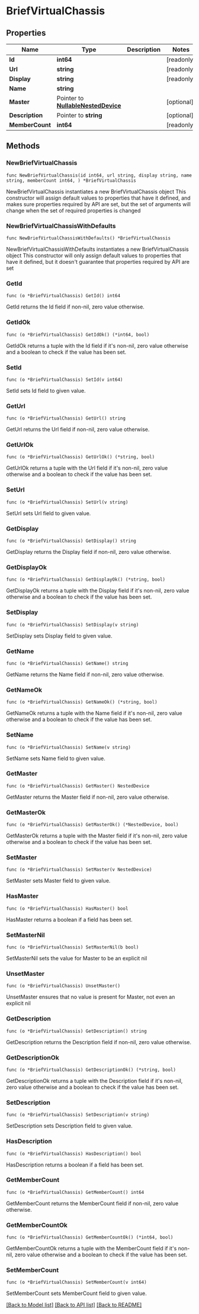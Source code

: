 # BriefVirtualChassis

## Properties

Name | Type | Description | Notes
------------ | ------------- | ------------- | -------------
**Id** | **int64** |  | [readonly] 
**Url** | **string** |  | [readonly] 
**Display** | **string** |  | [readonly] 
**Name** | **string** |  | 
**Master** | Pointer to [**NullableNestedDevice**](NestedDevice.md) |  | [optional] 
**Description** | Pointer to **string** |  | [optional] 
**MemberCount** | **int64** |  | [readonly] 

## Methods

### NewBriefVirtualChassis

`func NewBriefVirtualChassis(id int64, url string, display string, name string, memberCount int64, ) *BriefVirtualChassis`

NewBriefVirtualChassis instantiates a new BriefVirtualChassis object
This constructor will assign default values to properties that have it defined,
and makes sure properties required by API are set, but the set of arguments
will change when the set of required properties is changed

### NewBriefVirtualChassisWithDefaults

`func NewBriefVirtualChassisWithDefaults() *BriefVirtualChassis`

NewBriefVirtualChassisWithDefaults instantiates a new BriefVirtualChassis object
This constructor will only assign default values to properties that have it defined,
but it doesn't guarantee that properties required by API are set

### GetId

`func (o *BriefVirtualChassis) GetId() int64`

GetId returns the Id field if non-nil, zero value otherwise.

### GetIdOk

`func (o *BriefVirtualChassis) GetIdOk() (*int64, bool)`

GetIdOk returns a tuple with the Id field if it's non-nil, zero value otherwise
and a boolean to check if the value has been set.

### SetId

`func (o *BriefVirtualChassis) SetId(v int64)`

SetId sets Id field to given value.


### GetUrl

`func (o *BriefVirtualChassis) GetUrl() string`

GetUrl returns the Url field if non-nil, zero value otherwise.

### GetUrlOk

`func (o *BriefVirtualChassis) GetUrlOk() (*string, bool)`

GetUrlOk returns a tuple with the Url field if it's non-nil, zero value otherwise
and a boolean to check if the value has been set.

### SetUrl

`func (o *BriefVirtualChassis) SetUrl(v string)`

SetUrl sets Url field to given value.


### GetDisplay

`func (o *BriefVirtualChassis) GetDisplay() string`

GetDisplay returns the Display field if non-nil, zero value otherwise.

### GetDisplayOk

`func (o *BriefVirtualChassis) GetDisplayOk() (*string, bool)`

GetDisplayOk returns a tuple with the Display field if it's non-nil, zero value otherwise
and a boolean to check if the value has been set.

### SetDisplay

`func (o *BriefVirtualChassis) SetDisplay(v string)`

SetDisplay sets Display field to given value.


### GetName

`func (o *BriefVirtualChassis) GetName() string`

GetName returns the Name field if non-nil, zero value otherwise.

### GetNameOk

`func (o *BriefVirtualChassis) GetNameOk() (*string, bool)`

GetNameOk returns a tuple with the Name field if it's non-nil, zero value otherwise
and a boolean to check if the value has been set.

### SetName

`func (o *BriefVirtualChassis) SetName(v string)`

SetName sets Name field to given value.


### GetMaster

`func (o *BriefVirtualChassis) GetMaster() NestedDevice`

GetMaster returns the Master field if non-nil, zero value otherwise.

### GetMasterOk

`func (o *BriefVirtualChassis) GetMasterOk() (*NestedDevice, bool)`

GetMasterOk returns a tuple with the Master field if it's non-nil, zero value otherwise
and a boolean to check if the value has been set.

### SetMaster

`func (o *BriefVirtualChassis) SetMaster(v NestedDevice)`

SetMaster sets Master field to given value.

### HasMaster

`func (o *BriefVirtualChassis) HasMaster() bool`

HasMaster returns a boolean if a field has been set.

### SetMasterNil

`func (o *BriefVirtualChassis) SetMasterNil(b bool)`

 SetMasterNil sets the value for Master to be an explicit nil

### UnsetMaster
`func (o *BriefVirtualChassis) UnsetMaster()`

UnsetMaster ensures that no value is present for Master, not even an explicit nil
### GetDescription

`func (o *BriefVirtualChassis) GetDescription() string`

GetDescription returns the Description field if non-nil, zero value otherwise.

### GetDescriptionOk

`func (o *BriefVirtualChassis) GetDescriptionOk() (*string, bool)`

GetDescriptionOk returns a tuple with the Description field if it's non-nil, zero value otherwise
and a boolean to check if the value has been set.

### SetDescription

`func (o *BriefVirtualChassis) SetDescription(v string)`

SetDescription sets Description field to given value.

### HasDescription

`func (o *BriefVirtualChassis) HasDescription() bool`

HasDescription returns a boolean if a field has been set.

### GetMemberCount

`func (o *BriefVirtualChassis) GetMemberCount() int64`

GetMemberCount returns the MemberCount field if non-nil, zero value otherwise.

### GetMemberCountOk

`func (o *BriefVirtualChassis) GetMemberCountOk() (*int64, bool)`

GetMemberCountOk returns a tuple with the MemberCount field if it's non-nil, zero value otherwise
and a boolean to check if the value has been set.

### SetMemberCount

`func (o *BriefVirtualChassis) SetMemberCount(v int64)`

SetMemberCount sets MemberCount field to given value.



[[Back to Model list]](../README.md#documentation-for-models) [[Back to API list]](../README.md#documentation-for-api-endpoints) [[Back to README]](../README.md)


